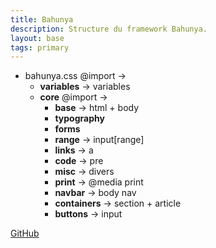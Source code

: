 ```yaml
---
title: Bahunya
description: Structure du framework Bahunya.
layout: base
tags: primary
---
```

- bahunya.css @import ->
  - **variables**  -> variables
  - **core** @import ->
    - **base** -> html + body
    - **typography**
    - **forms**
    - **range** -> input[range]
    - **links** -> a
    - **code** -> pre
    - **misc** -> divers
    - **print** -> @media print
    - **navbar** -> body nav
    - **containers** -> section + article
    - **buttons** -> input

[GitHub](https://github.com/kimeiga/bahunya)